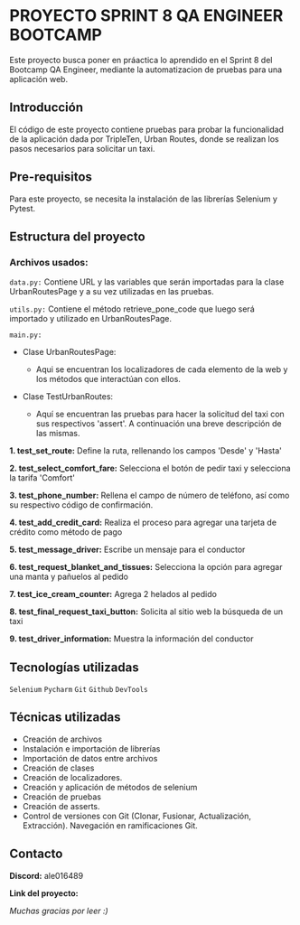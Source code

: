 # PROYECTO SPRINT 8 QA ENGINEER BOOTCAMP
Este proyecto busca poner en práactica lo aprendido en el Sprint 8 
del Bootcamp QA Engineer, mediante la automatizacion de pruebas para 
una aplicación web.

## Introducción
El código de este proyecto contiene pruebas para probar la funcionalidad
de la aplicación dada por TripleTen, Urban Routes, donde se realizan
los pasos necesarios para solicitar un taxi.

## Pre-requisitos
Para este proyecto, se necesita la instalación de las librerías Selenium y
Pytest.

## Estructura del proyecto
### **Archivos usados:**
`data.py:` Contiene URL y las variables que serán importadas para
la clase UrbanRoutesPage y a su vez utilizadas en las pruebas.

`utils.py:` Contiene el método retrieve_pone_code que luego será
importado y utilizado en UrbanRoutesPage.

`main.py:`
- Clase UrbanRoutesPage:
  - Aqui se encuentran los localizadores de cada elemento de la web
y los métodos que interactúan con ellos. 

- Clase TestUrbanRoutes:
  - Aquí se encuentran las pruebas para hacer la solicitud del taxi 
con sus respectivos 'assert'. A continuación una breve descripción 
de las mismas.
  
**1. test_set_route:** Define la ruta, rellenando los campos 'Desde'
y 'Hasta'

**2. test_select_comfort_fare:** Selecciona el botón de pedir taxi y 
selecciona la tarifa 'Comfort'

**3. test_phone_number:** Rellena el campo de número de teléfono,
así como su respectivo código de confirmación.

**4. test_add_credit_card:** Realiza el proceso para agregar una tarjeta
de crédito como método de pago

**5. test_message_driver:** Escribe un mensaje para el conductor

**6. test_request_blanket_and_tissues:** Selecciona la opción para
agregar una manta y pañuelos al pedido

**7. test_ice_cream_counter:** Agrega 2 helados al pedido

**8. test_final_request_taxi_button:** Solicita al sitio web la
búsqueda de un taxi

**9. test_driver_information:** Muestra la información del conductor

## Tecnologías utilizadas
`Selenium` `Pycharm` `Git` `Github` `DevTools`

## Técnicas utilizadas
  - Creación de archivos
  - Instalación e importación de librerías
  - Importación de datos entre archivos
  - Creación de clases
  - Creación de localizadores.
  - Creación y aplicación de métodos de selenium
  - Creación de pruebas
  - Creación de asserts.
  - Control de versiones con Git (Clonar, Fusionar, Actualización, Extracción).
Navegación en ramificaciones Git.

## Contacto
**Discord:** ale016489

**Link del proyecto:**  


*Muchas gracias por leer :)*

  

